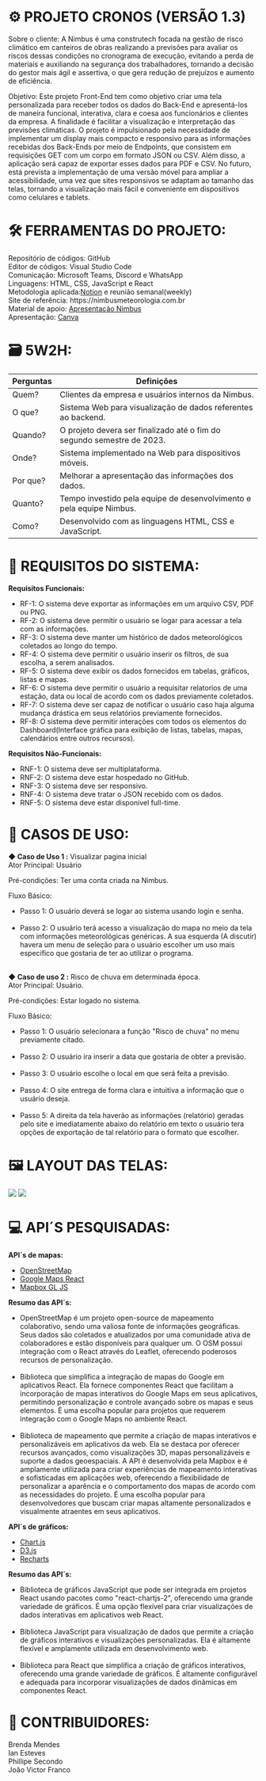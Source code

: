 # ​<strong>⚙️ PROJETO CRONOS (VERSÃO 1.3)</strong>

Sobre o cliente: A Nimbus é uma construtech focada na gestão de risco climático em canteiros de obras realizando a previsões para avaliar os riscos dessas condições no cronograma de execução, evitando a perda de materiais e auxiliando na segurança dos trabalhadores, tornando a decisão do gestor mais ágil e assertiva, o que gera redução de prejuízos e aumento de eficiência.<br>

Objetivo: Este projeto Front-End tem como objetivo criar uma tela personalizada para receber todos os dados do Back-End e apresentá-los de maneira funcional, interativa, clara e coesa aos funcionários e clientes da empresa. A finalidade é facilitar a visualização e interpretação das previsões climáticas. O projeto é impulsionado pela necessidade de implementar um display mais compacto e responsivo para as informações recebidas dos Back-Ends por meio de Endpoints, que consistem em requisições GET com um corpo em formato JSON ou CSV. Além disso, a aplicação será capaz de exportar esses dados para PDF e CSV. No futuro, está prevista a implementação de uma versão móvel para ampliar a acessibilidade, uma vez que sites responsivos se adaptam ao tamanho das telas, tornando a visualização mais fácil e conveniente em dispositivos como celulares e tablets.<br>

# ​<strong>🛠️​ FERRAMENTAS DO PROJETO:</strong>

<p>
  Repositório de códigos: GitHub<br>
  Editor de códigos: Visual Studio Code<br>
  Comunicação: Microsoft Teams, Discord e WhatsApp<br>
  Linguagens: HTML, CSS, JavaScript e React<br>
  Metodologia aplicada:<a href="https://www.notion.so/8de07d383ad342f2b968928d664f0297?v=3416a4c5d9ff4ea2bc14437e467fdd39&pvs=4">Notion</a> e reunião semanal(weekly)<br>
  Site de referência: https://nimbusmeteorologia.com.br<br>
  Material de apoio: <a href="https://github.com/Phillipe-Santiago/Projeto_Front-End_Nimbus/blob/main/Material%20de%20apoio%20Nimbus.pdf">Apresentação Nimbus</a><br>
  Apresentação: <a href="https://www.canva.com/design/DAFnz_UbvBk/WiAWrvJfpyI2TlkvcaSnoQ/edit?utm_content=DAFnz_UbvBk&utm_campaign=designshare&utm_medium=link2&utm_source=sharebutton">Canva</a>
</p>
  

# <strong>🗃️ 5W2H:</strong>

Perguntas | Definições
--------------------------------|------------------------------------------------------------
Quem? | Clientes da empresa e usuários internos da Nimbus.
O que? | Sistema Web para visualização de dados referentes ao backend.
Quando? | O projeto devera ser finalizado até o fim do segundo semestre de 2023.
Onde? | Sistema implementado na Web para dispositivos móveis.
Por que? | Melhorar a apresentação das informações dos dados.
Quanto? | Tempo investido pela equipe de desenvolvimento e pela equipe Nimbus.
Como? | Desenvolvido com as linguagens HTML, CSS e JavaScript.


# <strong>📝 REQUISITOS DO SISTEMA:</strong>

<strong>Requisitos Funcionais:</strong>
<ul>
  <li>RF-1: O sistema deve exportar as informações em um arquivo CSV, PDF ou PNG.</li>
  <li>RF-2: O sistema deve permitir o usuário se logar para acessar a tela com as informações.</li>
  <li>RF-3: O sistema deve manter um histórico de dados meteorológicos coletados ao longo do tempo.</li>
  <li>RF-4: O sistema deve permitir o usuário inserir os filtros, de sua escolha, a serem analisados.</li>
  <li>RF-5: O sistema deve exibir os dados fornecidos em tabelas, gráficos, listas e mapas.</li>
  <li>RF-6: O sistema deve permitir o usuário a requisitar relatorios de uma estação, data ou local de acordo com os dados previamente coletados.</li>
  <li>RF-7: O sistema deve ser capaz de notificar o usuário caso haja alguma mudança drástica em seus relatórios previamente fornecidos.</li>
  <li>RF-8: O sistema deve permitir interações com todos os elementos do Dashboard(Interface gráfica para exibição de listas, tabelas, mapas, calendários entre outros recursos).</li>
</ul>

<strong>Requisitos Não-Funcionais:</strong>
<ul>
  <li>RNF-1: O sistema deve ser multiplataforma.</li>
  <li>RNF-2: O sistema deve estar hospedado no GitHub.</li>
  <li>RNF-3: O sistema deve ser responsivo.</li>
  <li>RNF-4: O sistema deve tratar o JSON recebido com os dados.</li>
  <li>RNF-5: O sistema deve estar disponível full-time.</li>
</ul>

# <Strong>📜 CASOS DE USO:</strong>

<strong>◆ Caso de Uso 1 :</strong> Visualizar pagina inicial<br>
Ator Principal: Usuário<br>

Pré-condições: Ter uma conta criada na Nimbus.

Fluxo Básico:
<ul>
  <li>Passo 1: O usuário deverá se logar ao sistema usando login e senha.<br><br></li>
  <li>Passo 2: O usuário terá acesso a visualização do mapa no meio da tela com informações meteorológicas genéricas. A sua esquerda (A discutir) havera um menu de seleção para o usuário escolher um uso mais especifico que gostaria de ter ao utilizar o programa.<br><br></li>
</ul>

<strong>◆ Caso de uso 2 :</strong> Risco de chuva em determinada época.<br>
Ator Principal: Usuário.<br>

Pré-condições: Estar logado no sistema.

Fluxo Básico:

<ul>
  <li>Passo 1: O usuário selecionara a função "Risco de chuva" no menu previamente citado.<br><br></li>
  <li>Passo 2: O usuário ira inserir a data que gostaria de obter a previsão.<br><br></li>
  <li>Passo 3: O usuário escolhe o local em que será feita a previsão.<br><br></li>
  <li>Passo 4: O site entrega de forma clara e intuitiva a informação que o usuário deseja.<br><br></li>
  <li>Passo 5: A direita da tela haverão as informações (relatório) geradas pelo site e imediatamente abaixo do relatório em texto o usuário tera opções de exportação de tal relatório para o formato que escolher.</li>
</ul>

# <strong>🖼️ LAYOUT DAS TELAS:</strong>
<img src="https://github.com/Phillipe-Santiago/Projeto_Front-End_Nimbus/blob/main/Design%20das%20telas%20do%20app/Mapa.JPG">
<img src="https://github.com/Phillipe-Santiago/Projeto_Front-End_Nimbus/blob/main/Design%20das%20telas%20do%20app/Hist%C3%B3rico.JPG">

# <strong>💻 API´S PESQUISADAS:</strong>
<strong>API´s de mapas:</strong>
<ul>
  <li><a href="https://www.openstreetmap.org/#map=2/-25.5/-97.5"> OpenStreetMap</a></li>
  <li><a href="https://www.npmjs.com/package/google-maps-react"> Google Maps React</a></li>
  <li><a href="https://docs.mapbox.com/mapbox-gl-js/api/"> Mapbox GL JS</a></li>
</ul>

<strong>Resumo das API´s:</strong>
<ul>
  <li>OpenStreetMap é um projeto open-source de mapeamento colaborativo, sendo uma valiosa fonte de informações geográficas. 
Seus dados são coletados e atualizados por uma comunidade ativa de colaboradores e estão disponíveis para qualquer um.
O OSM possui integração com o React através do Leaflet, oferecendo poderosos recursos de personalização.</li><br>
  <li>Biblioteca que simplifica a integração de mapas do Google em aplicativos React. Ela fornece componentes React que facilitam a incorporação de mapas interativos do Google Maps em seus aplicativos, permitindo personalização e controle avançado sobre os mapas e seus elementos. É uma escolha popular para projetos que requerem integração com o Google Maps no ambiente React.</li><br>
  <li>Biblioteca de mapeamento que permite a criação de mapas interativos e personalizáveis em aplicativos da web. Ela se destaca por oferecer recursos avançados, como visualizações 3D, mapas personalizáveis e suporte a dados geoespaciais. A API é desenvolvida pela Mapbox e é amplamente utilizada para criar experiências de mapeamento interativas e sofisticadas em aplicações web, oferecendo a flexibilidade de personalizar a aparência e o comportamento dos mapas de acordo com as necessidades do projeto. É uma escolha popular para desenvolvedores que buscam criar mapas altamente personalizados e visualmente atraentes em seus aplicativos.</li>
</ul>

<strong>API´s de gráficos:</strong>
<ul>
  <li><a href="https://www.chartjs.org/"> Chart.js</a></li>
  <li><a href="https://d3js.org/"> D3.js</a></li>
  <li><a href="https://recharts.org/en-US/"> Recharts</a></li>
</ul>

<strong>Resumo das API´s:</strong>
<ul>
  <li>Biblioteca de gráficos JavaScript que pode ser integrada em projetos React usando pacotes como "react-chartjs-2", oferecendo uma grande variedade de gráficos.
É uma opção flexível para criar visualizações de dados interativas em aplicativos web React.</li><br>
  <li>Biblioteca JavaScript para visualização de dados que permite a criação de gráficos interativos e visualizações personalizadas. 
Ela é altamente flexível e amplamente utilizada em desenvolvimento web.</li><br>
  <li>Biblioteca para React que simplifica a criação de gráficos interativos, oferecendo uma grande variedade de gráficos. 
É altamente configurável e adequada para incorporar visualizações de dados dinâmicas em componentes React.</li>
</ul>

# <strong>👥 CONTRIBUIDORES:</strong>

Brenda Mendes<br>
Ian Esteves<br>
Phillipe Secondo<br>
João Victor Franco

<!-- TO DO: Observações sobre o trabalho aqui !!! (20/09) -->
